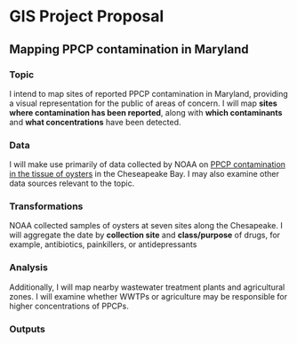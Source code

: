 # GIS Project Proposal
## Mapping PPCP contamination in Maryland
### Topic 
I intend to map sites of reported PPCP contamination in Maryland, providing a visual representation for the public of areas of concern. I will map **sites where contamination has been reported**, along with **which contaminants** and **what concentrations** have been detected. 
### Data 
I will make use primarily of data collected by NOAA on [PPCP contamination in the tissue of oysters](https://repository.library.noaa.gov/view/noaa/20268) in the Cheseapeake Bay. I may also examine other data sources relevant to the topic.
### Transformations
NOAA collected samples of oysters at seven sites along the Chesapeake. I will aggregate the date by **collection site** and **class/purpose** of drugs, for example, antibiotics, painkillers, or antidepressants
### Analysis
Additionally, I will map nearby wastewater treatment plants and agricultural zones. I will examine whether WWTPs or agriculture may be responsible for higher concentrations of PPCPs.
### Outputs

